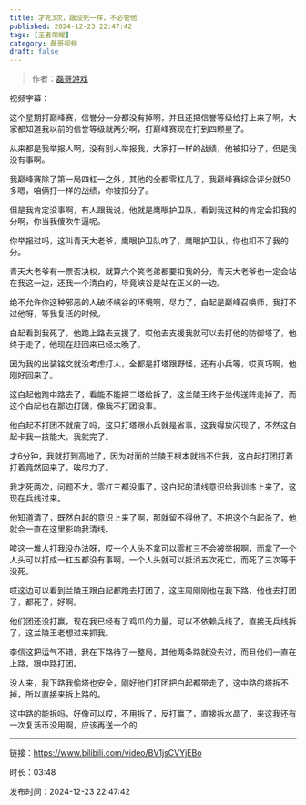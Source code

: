 ```yaml
---
title: 才死3次，跟没死一样，不必管他
published: 2024-12-23 22:47:42
tags: [王者荣耀]
category: 磊哥视频
draft: false
---
```



> 作者：[磊哥游戏](https://space.bilibili.com/268941858?spm_id_from=333.788.upinfo.head.click)

视频字幕：

这个星期打巅峰赛，信誉分一分都没有掉啊，并且还把信誉等级给打上来了啊，大家都知道我以前的信誉等级就两分啊，打巅峰赛现在打到四颗星了。

从来都是我举报人啊，没有别人举报我，大家打一样的战绩，他被扣分了，但是我没有事啊。

我巅峰赛除了第一局四杠一之外，其他的全都零杠几了，我巅峰赛综合评分就50多嗯，咱俩打一样的战绩，你被扣分了。

但是我肯定没事啊，有人跟我说，他就是鹰眼护卫队，看到我这种的肯定会扣我的分啊，你当我傻吹牛逼呢。

你举报过吗，这叫青天大老爷，鹰眼护卫队咋了，鹰眼护卫队，你也扣不了我的分。

青天大老爷有一票否决权，就算六个笑老弟都要扣我的分，青天大老爷也一定会站在我这一边，还我一个清白的，毕竟峡谷是站在正义的一边。

绝不允许你这种邪恶的人破坏峡谷的环境啊，尽力了，白起是巅峰召唤师，我打不过他呀，等我复活的时候。

白起看到我死了，他跑上路去支援了，哎他去支援我就可以去打他的防御塔了，他终于走了，他现在赶回来已经太晚了。

因为我的出装铭文就没考虑打人，全都是打塔跟野怪，还有小兵等，哎真巧啊，他刚好回来了。

这白起他跑中路去了，看能不能把二塔给拆了，这兰陵王终于坐传送阵走掉了，而这个白起也在那边打团，像我不打团没事。

他白起不打团不就废了吗，这只打塔跟小兵就是省事，这我得放闪现了，不然这白起卡我一技能大，我就完了。

才6分钟，我就打到高地了，因为对面的兰陵王根本就挡不住我，这白起打团打着打着竟然回来了，唉尽力了。

我才死两次，问题不大，零杠三都没事了，这白起的清线意识给我训练上来了，这现在兵线过来。

他知道清了，既然白起的意识上来了啊，那就留不得他了，不把这个白起杀了，他就会一直在这里影响我清线。

唉这一堆人打我没办法呀，哎一个人头不拿可以零杠三不会被举报啊，而拿了一个人头可以打成一杠五都没有事啊，一个人头就可以抵消五次死亡，而死了三次等于没死。

哎这边可以看到兰陵王跟白起都跑去打团了，这庄周刚刚也在我下路，他也去打团了，都死了，好啊。

他们团还没打赢，现在我已经有了鸡爪的力量，可以不依赖兵线了，直接无兵线拆了，这兰陵王老想过来抓我。

李信这把运气不错，我在下路待了一整局，其他两条路就没去过，而且他们一直在上路，跟中路打团。

没人来，我下路我偷塔也安全，刚好他们打团把白起都带走了，这中路的塔拆不掉，所以直接来拆上路的。

这中路的能拆吗，好像可以哎，不用拆了，反打赢了，直接拆水晶了，来这我还有一次复活币没用啊，应该再送一个的

---

链接：https://www.bilibili.com/video/BV1jsCVYjEBo

时长：03:48

发布时间：2024-12-23 22:47:42

